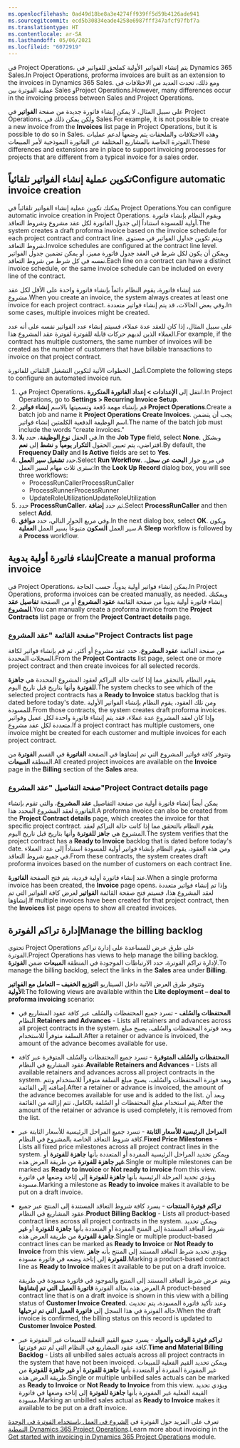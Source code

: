 ```yaml
---
ms.openlocfilehash: 0ad49d18be8a3e4274ff939ff5d59b4126ade941
ms.sourcegitcommit: ecd5b30834eade4258e6987fff347afcf97fbf7a
ms.translationtype: HT
ms.contentlocale: ar-SA
ms.lasthandoff: 05/06/2021
ms.locfileid: "6072919"
---
```

<span data-ttu-id="c2d20-101">في Project Operations، يتم إنشاء الفواتير الأولية كملحق للفواتير في Dynamics 365 Sales.</span><span class="sxs-lookup"><span data-stu-id="c2d20-101">In Project Operations, proforma invoices are built as an extension to the invoices in Dynamics 365 Sales.</span></span> <span data-ttu-id="c2d20-102">ومع ذلك، تحدث العديد من الاختلافات في عملية الفوترة بين Sales وProject Operations.</span><span class="sxs-lookup"><span data-stu-id="c2d20-102">However, many differences occur in the invoicing process between Sales and Project Operations.</span></span> 

<span data-ttu-id="c2d20-103">على سبيل المثال، لا يمكن إنشاء فاتورة جديدة من صفحة **الفواتير** في Project Operations، ولكن يمكن ذلك في Sales.</span><span class="sxs-lookup"><span data-stu-id="c2d20-103">For example, it is not possible to create a new invoice from the **Invoices** list page in Project Operations, but it is possible to do so in Sales.</span></span> <span data-ttu-id="c2d20-104">وهذه الاختلافات والملحقات يتم وضعها لدعم عمليات الفوترة الخاصة بالمشاريع المختلفة عن الفاتورة النموذجية لأمر المبيعات.</span><span class="sxs-lookup"><span data-stu-id="c2d20-104">These differences and extensions are in place to support invoicing processes for projects that are different from a typical invoice for a sales order.</span></span>

## <a name="configure-automatic-invoice-creation"></a><span data-ttu-id="c2d20-105">تكوين عملية إنشاء الفواتير تلقائياً</span><span class="sxs-lookup"><span data-stu-id="c2d20-105">Configure automatic invoice creation</span></span>

<span data-ttu-id="c2d20-106">يمكنك تكوين عملية إنشاء الفواتير تلقائياً في Project Operations.</span><span class="sxs-lookup"><span data-stu-id="c2d20-106">You can configure automatic invoice creation in Project Operations.</span></span> <span data-ttu-id="c2d20-107">ويقوم النظام بإنشاء فاتورة أولية للمسودة استناداً إلى جدول الفاتورة لكل عقد مشروع وشروط التعاقد.</span><span class="sxs-lookup"><span data-stu-id="c2d20-107">The system creates a draft proforma invoice based on the invoice schedule for each project contract and contract line.</span></span> <span data-ttu-id="c2d20-108">ويتم تكوين جداول الفواتير في مستوى شروط التعاقد.</span><span class="sxs-lookup"><span data-stu-id="c2d20-108">Invoice schedules are configured at the contract line level.</span></span> <span data-ttu-id="c2d20-109">ويمكن أن يكون لكل شرط في العقد جدول فاتورة مميز، أو يمكن تضمين جدول الفواتير نفسه في كل شرط من شروط التعاقد.</span><span class="sxs-lookup"><span data-stu-id="c2d20-109">Each line on a contract can have a distinct invoice schedule, or the same invoice schedule can be included on every line of the contract.</span></span>

<span data-ttu-id="c2d20-110">عند إنشاء فاتورة، يقوم النظام دائماً بإنشاء فاتورة واحدة على الأقل لكل عقد مشروع.</span><span class="sxs-lookup"><span data-stu-id="c2d20-110">When you create an invoice, the system always creates at least one invoice for each project contract.</span></span> <span data-ttu-id="c2d20-111">وفي بعض الحالات، قد يتم إنشاء فواتير متعددة.</span><span class="sxs-lookup"><span data-stu-id="c2d20-111">In some cases, multiple invoices might be created.</span></span>

<span data-ttu-id="c2d20-112">على سبيل المثال، إذا كان للعقد عدة عملاء، فسيتم إنشاء عدد الفواتير نفسه على أنه عدد العملاء الذين لديهم حركات قابلة للفوترة لفوترة عقد المشروع هذا.</span><span class="sxs-lookup"><span data-stu-id="c2d20-112">For example, if the contract has multiple customers, the same number of invoices will be created as the number of customers that have billable transactions to invoice on that project contract.</span></span>

<span data-ttu-id="c2d20-113">أكمل الخطوات الآتية لتكوين التشغيل التلقائي للفاتورة.</span><span class="sxs-lookup"><span data-stu-id="c2d20-113">Complete the following steps to configure an automated invoice run.</span></span>

1.  <span data-ttu-id="c2d20-114">في Project Operations، انتقل إلى **الإعدادات > إعداد الفاتورة المتكررة**.</span><span class="sxs-lookup"><span data-stu-id="c2d20-114">In Project Operations, go to **Settings > Recurring Invoice Setup**.</span></span>
2.  <span data-ttu-id="c2d20-115">قم بإنشاء مهمة دُفعة وتسميتها بالاسم **إنشاء فواتير Project Operations**.</span><span class="sxs-lookup"><span data-stu-id="c2d20-115">Create a batch job and name it **Project Operations Create Invoices**.</span></span> <span data-ttu-id="c2d20-116">يجب أن يتضمن اسم الوظيفة الدفعية الكلمتين إنشاء فواتير.</span><span class="sxs-lookup"><span data-stu-id="c2d20-116">The name of the batch job must include the words "create invoices."</span></span>
3.  <span data-ttu-id="c2d20-117">في الحقل **نوع الوظيفة**، حدد **بلا**.</span><span class="sxs-lookup"><span data-stu-id="c2d20-117">In the **Job Type** field, select **None**.</span></span> <span data-ttu-id="c2d20-118">وبشكل افتراضي، يتم تعيين الحقول **التكرار يومياً** و **نشط** إلى **نعم**.</span><span class="sxs-lookup"><span data-stu-id="c2d20-118">By default, the **Frequency Daily** and **Is Active** fields are set to **Yes**.</span></span>
4.  <span data-ttu-id="c2d20-119">حدد **تشغيل سير العمل**.</span><span class="sxs-lookup"><span data-stu-id="c2d20-119">Select **Run Workflow**.</span></span> <span data-ttu-id="c2d20-120">في مربع حوار **البحث عن سجل**، سترى ثلاث مهام لسير العمل:</span><span class="sxs-lookup"><span data-stu-id="c2d20-120">In the **Look Up Record** dialog box, you will see three workflows:</span></span>
    - <span data-ttu-id="c2d20-121">ProcessRunCaller</span><span class="sxs-lookup"><span data-stu-id="c2d20-121">ProcessRunCaller</span></span>
    - <span data-ttu-id="c2d20-122">ProcessRunner</span><span class="sxs-lookup"><span data-stu-id="c2d20-122">ProcessRunner</span></span>
    - <span data-ttu-id="c2d20-123">UpdateRoleUtilization</span><span class="sxs-lookup"><span data-stu-id="c2d20-123">UpdateRoleUtilization</span></span>
5.  <span data-ttu-id="c2d20-124">حدد **ProcessRunCaller**، ثم حدد **إضافة**.</span><span class="sxs-lookup"><span data-stu-id="c2d20-124">Select **ProcessRunCaller** and then select **Add**.</span></span>
6.  <span data-ttu-id="c2d20-125">وفي مربع الحوار التالي، حدد **موافق**.</span><span class="sxs-lookup"><span data-stu-id="c2d20-125">In the next dialog box, select **OK**.</span></span> <span data-ttu-id="c2d20-126">ويكون سير العمل **السكون** متبوعاً بسير العمل **العملية**.</span><span class="sxs-lookup"><span data-stu-id="c2d20-126">A **Sleep** workflow is followed by a **Process** workflow.</span></span>

## <a name="create-a-manual-proforma-invoice"></a><span data-ttu-id="c2d20-127">إنشاء فاتورة أولية يدوية</span><span class="sxs-lookup"><span data-stu-id="c2d20-127">Create a manual proforma invoice</span></span>

<span data-ttu-id="c2d20-128">في Project Operations، يمكن إنشاء فواتير أولية يدوياً، حسب الحاجة.</span><span class="sxs-lookup"><span data-stu-id="c2d20-128">In Project Operations, proforma invoices can be created manually, as needed.</span></span> <span data-ttu-id="c2d20-129">ويمكنك إنشاء فاتورة أولية يدوياً من صفحة القائمة **عقود المشروع** أو من الصفحة **تفاصيل عقد المشروع**.</span><span class="sxs-lookup"><span data-stu-id="c2d20-129">You can manually create a proforma invoice from the **Project Contracts** list page or from the **Project Contract details** page.</span></span>

### <a name="project-contracts-list-page"></a><span data-ttu-id="c2d20-130">صفحة القائمة "عقد المشروع"</span><span class="sxs-lookup"><span data-stu-id="c2d20-130">Project Contracts list page</span></span>

<span data-ttu-id="c2d20-131">من صفحة القائمة **عقود المشروع**، حدد عقد مشروع أو أكثر، ثم قم بإنشاء فواتير لكافة السجلات المحددة.</span><span class="sxs-lookup"><span data-stu-id="c2d20-131">From the **Project Contracts** list page, select one or more project contract and then create invoices for all selected records.</span></span>

<span data-ttu-id="c2d20-132">يقوم النظام بالتحقق مما إذا كانت حالة التراكم لعقود المشروع المحددة هي **جاهزة للفوترة** وأنها بتاريخ قبل تاريخ اليوم.</span><span class="sxs-lookup"><span data-stu-id="c2d20-132">The system checks to see which of the selected project contracts has a **Ready to Invoice** status backlog that is dated before today's date.</span></span> <span data-ttu-id="c2d20-133">ومن تلك العقود، يقوم النظام بإنشاء الفواتير الأولية للمسودة.</span><span class="sxs-lookup"><span data-stu-id="c2d20-133">From those contracts, the system creates draft proforma invoices.</span></span> <span data-ttu-id="c2d20-134">وإذا كان لعقد المشروع عدة عملاء، فقد يتم إنشاء فاتورة واحدة لكل عميل وفواتير متعددة لكل عقد مشروع.</span><span class="sxs-lookup"><span data-stu-id="c2d20-134">If a project contract has multiple customers, one invoice might be created for each customer and multiple invoices for each project contract.</span></span>

<span data-ttu-id="c2d20-135">وتتوفر كافة فواتير المشروع التي تم إنشاؤها في الصفحة **الفاتورة** في القسم **الفوترة** من المنطقة **المبيعات**.</span><span class="sxs-lookup"><span data-stu-id="c2d20-135">All created project invoices are available on the **Invoice** page in the **Billing** section of the **Sales** area.</span></span>

### <a name="project-contract-details-page"></a><span data-ttu-id="c2d20-136">صفحة التفاصيل "عقد المشروع"</span><span class="sxs-lookup"><span data-stu-id="c2d20-136">Project Contract details page</span></span>

<span data-ttu-id="c2d20-137">يمكن أيضاً إنشاء فاتورة أولية من صفحة التفاصيل **عقد المشروع**، والتي تقوم بإنشاء الفاتورة لعقد المشروع المحدد هذا.</span><span class="sxs-lookup"><span data-stu-id="c2d20-137">A proforma invoice can also be created from the **Project Contract details** page, which creates the invoice for that specific project contract.</span></span> <span data-ttu-id="c2d20-138">يقوم النظام بالتحقق مما إذا كانت حالة التراكم لعقد المشروع هي **جاهز للفوترة** وأنها بتاريخ قبل تاريخ اليوم.</span><span class="sxs-lookup"><span data-stu-id="c2d20-138">The system verifies that the project contract has a **Ready to Invoice** backlog that is dated before today's date.</span></span> <span data-ttu-id="c2d20-139">ومن هذه العقود، يقوم النظام بإنشاء فواتير أولية للمسودة استناداً إلى عدد العملاء في جميع شروط التعاقد.</span><span class="sxs-lookup"><span data-stu-id="c2d20-139">From these contracts, the system creates draft proforma invoices based on the number of customers on each contract line.</span></span>

<span data-ttu-id="c2d20-140">عند إنشاء فاتورة أولية فردية، يتم فتح الصفحة **الفاتورة**.</span><span class="sxs-lookup"><span data-stu-id="c2d20-140">When a single proforma invoice has been created, the **Invoice** page opens.</span></span> <span data-ttu-id="c2d20-141">وإذا تم إنشاء فواتير متعددة لعقد المشروع هذا، فسيتم فتح صفحة القائمة **الفواتير** لعرض كافة الفواتير التي تم إنشاؤها.</span><span class="sxs-lookup"><span data-stu-id="c2d20-141">If multiple invoices have been created for that project contract, then the **Invoices** list page opens to show all created invoices.</span></span>

## <a name="manage-the-billing-backlog"></a><span data-ttu-id="c2d20-142">إدارة تراكم الفوترة</span><span class="sxs-lookup"><span data-stu-id="c2d20-142">Manage the billing backlog</span></span>

<span data-ttu-id="c2d20-143">تحتوي Project Operations على طرق عرض للمساعدة على إدارة تراكم الفوترة.</span><span class="sxs-lookup"><span data-stu-id="c2d20-143">Project Operations has views to help manage the billing backlog.</span></span> <span data-ttu-id="c2d20-144">لإدارة تراكم الفوترة، حدد الارتباطات الموجودة في المنطقة **المبيعات** ضمن **الفوترة**.</span><span class="sxs-lookup"><span data-stu-id="c2d20-144">To manage the billing backlog, select the links in the **Sales** area under **Billing**.</span></span>

<span data-ttu-id="c2d20-145">وتتوفر طرق العرض الآتية داخل السيناريو **‏‫التوزيع الخفيف – التعامل مع الفواتير الأولية‬**:</span><span class="sxs-lookup"><span data-stu-id="c2d20-145">The following views are available within the **Lite deployment – deal to proforma invoicing** scenario:</span></span>

- <span data-ttu-id="c2d20-146">**‏‫المحتفظات والسُلف‬** - تسرد جميع ‏‫المحتفظات والسُلف‬ عبر كافة عقود المشاريع في النظام.</span><span class="sxs-lookup"><span data-stu-id="c2d20-146">**Retainers and Advances** - Lists all retainers and advances across all project contracts in the system.</span></span> <span data-ttu-id="c2d20-147">وبعد فوترة ‏‫المحتفظات والسُلف‬، يصبح مبلغ السلفة متوفراً للاستخدام.</span><span class="sxs-lookup"><span data-stu-id="c2d20-147">After a retainer or advance is invoiced, the amount of the advance becomes available for use.</span></span>

- <span data-ttu-id="c2d20-148">**‏‫المحتفظات والسُلف المتوفرة‬** - تسرد جميع ‏‫المحتفظات والسُلف‬ المتوفرة عبر كافة عقود المشاريع في النظام.</span><span class="sxs-lookup"><span data-stu-id="c2d20-148">**Available Retainers and Advances** - Lists all available retainers and advances across all project contracts in the system.</span></span> <span data-ttu-id="c2d20-149">وبعد فوترة ‏‫المحتفظات والسُلف‬، يصبح مبلغ السلفة متوفراً للاستخدام وتتم إضافته إلى القائمة.</span><span class="sxs-lookup"><span data-stu-id="c2d20-149">After a retainer or advance is invoiced, the amount of the advance becomes available for use and is added to the list.</span></span> <span data-ttu-id="c2d20-150">وبعد أن يتم استخدام مبلغ المحتفظات أو السُلفة بالكامل، تتم إزالته من القائمة.</span><span class="sxs-lookup"><span data-stu-id="c2d20-150">After the amount of the retainer or advance is used completely, it is removed from the list.</span></span>

- <span data-ttu-id="c2d20-151">**‏‫المراحل الرئيسية للأسعار الثابتة‬** - تسرد جميع ‏‫المراحل الرئيسية للأسعار الثابتة‬ عبر كافة شروط التعاقد الخاصة بالمشروع في النظام.</span><span class="sxs-lookup"><span data-stu-id="c2d20-151">**Fixed Price Milestones** - Lists all fixed price milestones across all project contract lines in the system.</span></span> <span data-ttu-id="c2d20-152">ويمكن تحديد المراحل الرئيسية المفردة أو المتعددة بأنها **جاهزة للفوترة** أو **غير جاهزة للفوترة** من طريقة العرض هذه.</span><span class="sxs-lookup"><span data-stu-id="c2d20-152">Single or multiple milestones can be marked as **Ready to invoice** or **Not ready to invoice** from this view.</span></span> <span data-ttu-id="c2d20-153">ويؤدي تحديد المرحلة الرئيسية بأنها **جاهزة للفوترة** إلى إتاحة وضعها في فاتورة مسودة.</span><span class="sxs-lookup"><span data-stu-id="c2d20-153">Marking a milestone as **Ready to invoice** makes it available to be put on a draft invoice.</span></span>

- <span data-ttu-id="c2d20-154">**‏‫تراكم فوترة المنتجات‬** - يسرد كافة شروط التعاقد المستندة إلى المنتج عبر جميع عقود المشاريع في النظام.</span><span class="sxs-lookup"><span data-stu-id="c2d20-154">**Product Billing Backlog** - Lists all product-based contract lines across all project contracts in the system.</span></span> <span data-ttu-id="c2d20-155">ويمكن تحديد شروط التعاقد المستندة إلى المنتج المفردة أو المتعددة بأنها **جاهزة للفوترة** أو **غير جاهزة للفوترة** من طريقة العرض هذه.</span><span class="sxs-lookup"><span data-stu-id="c2d20-155">Single or multiple product-based contract lines can be marked as **Ready to Invoice** or **Not Ready to Invoice** from this view.</span></span> <span data-ttu-id="c2d20-156">ويؤدي تحديد شرط التعاقد المستند إلى المنتج بأنه **جاهز للفوترة** إلى إتاحة وضعه في فاتورة مسودة.</span><span class="sxs-lookup"><span data-stu-id="c2d20-156">Marking a product-based contract line as **Ready to Invoice** makes it available to be put on a draft invoice.</span></span>

    <span data-ttu-id="c2d20-157">ويتم عرض شرط التعاقد المستند إلى المنتج والموجود في فاتورة مسودة في طريقة العرض هذه بحالة الفوترة **فاتورة العميل التي تم إنشاؤها**.</span><span class="sxs-lookup"><span data-stu-id="c2d20-157">A product-based contract line that is on a draft invoice is shown in this view with a billing status of **Customer Invoice Created**.</span></span> <span data-ttu-id="c2d20-158">وعند تأكيد فاتورة المسودة، يتم تحديث حالة الفوترة في هذا السجل إلى **فاتورة العميل التي تم ترحيلها**.</span><span class="sxs-lookup"><span data-stu-id="c2d20-158">When the draft invoice is confirmed, the billing status on this record is updated to **Customer Invoice Posted**.</span></span> 

- <span data-ttu-id="c2d20-159">**‏‫تراكم فوترة الوقت والمواد‬** - يسرد جميع القيم الفعلية للمبيعات غير المفوترة عبر كافة عقود المشاريع في النظام التي لم تتم فوترتها.</span><span class="sxs-lookup"><span data-stu-id="c2d20-159">**Time and Material Billing Backlog** - Lists all unbilled sales actuals across all project contracts in the system that have not been invoiced.</span></span> <span data-ttu-id="c2d20-160">ويمكن تحديد القيم الفعلية للمبيعات غير المفوترة المفردة أو المتعددة بأنها **جاهزة للفوترة** أو **غير جاهزة للفوترة** من طريقة العرض هذه.</span><span class="sxs-lookup"><span data-stu-id="c2d20-160">Single or multiple unbilled sales actuals can be marked as **Ready to Invoice** or **Not Ready to Invoice** from this view.</span></span> <span data-ttu-id="c2d20-161">ويؤدي تحديد القيمة الفعلية غير المفوترة بأنها **جاهزة للفوترة** إلى إتاحة وضعها في فاتورة مسودة.</span><span class="sxs-lookup"><span data-stu-id="c2d20-161">Marking an unbilled sales actual as **Ready to Invoice** makes it available to be put on a draft invoice.</span></span>

<span data-ttu-id="c2d20-162">تعرف على المزيد حول الفوترة في [الشروع في العمل باستخدام الفوترة في الوحدة النمطية Dynamics 365 Project Operations](https://docs.microsoft.com/learn/modules/get-started-invoicing-project-operations/?azure-portal=true).</span><span class="sxs-lookup"><span data-stu-id="c2d20-162">Learn more about invoicing in the [Get started with invoicing in Dynamics 365 Project Operations](https://docs.microsoft.com/learn/modules/get-started-invoicing-project-operations/?azure-portal=true) module.</span></span>

